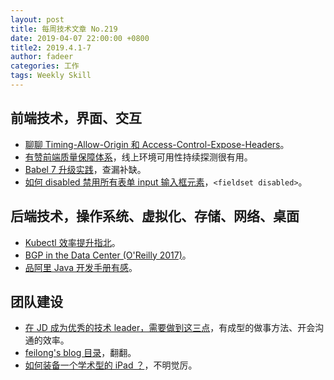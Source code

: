 ```yaml
---
layout: post
title: 每周技术文章 No.219
date: 2019-04-07 22:00:00 +0800
title2: 2019.4.1-7
author: fadeer
categories: 工作
tags: Weekly Skill
---
```


## 前端技术，界面、交互

- [聊聊 Timing-Allow-Origin 和 Access-Control-Expose-Headers](https://www.jackpu.com/liao-liao-timing-allow-origin/)。
- [有赞前端质量保障体系](https://tech.youzan.com/you-zan-qian-duan-zhi-liang-bao-zheng-ti-xi/)，线上环境可用性持续探测很有用。
- [Babel 7 升级实践](https://blog.hhking.cn/2019/04/02/babel-v7-update/)，查漏补缺。
- [如何 disabled 禁用所有表单 input 输入框元素](https://www.zhangxinxu.com/wordpress/2019/04/disabled-all-form-elements/)，`<fieldset disabled>`。

## 后端技术，操作系统、虚拟化、存储、网络、桌面

- [Kubectl 效率提升指北](https://aleiwu.com/post/kubectl-guru/)。
- [BGP in the Data Center (O'Reilly 2017)](https://arthurchiao.github.io/blog/bgp-in-data-center-zh/)。
- [品阿里 Java 开发手册有感](http://ifeve.com/%E5%93%81%E9%98%BF%E9%87%8C-java-%E5%BC%80%E5%8F%91%E6%89%8B%E5%86%8C%E6%9C%89%E6%84%9F/)。

## 团队建设

- [在 JD 成为优秀的技术 leader，需要做到这三点](http://www.linkedkeeper.com/detail/blog.action?bid=1416)，有成型的做事方法、开会沟通的效率。
- [feilong's blog 目录](http://www.cnblogs.com/math/p/index.html)，翻翻。
- [如何装备一个学术型的 iPad ？](https://www.zhihu.com/question/22578656/answer/74801702)，不明觉厉。
